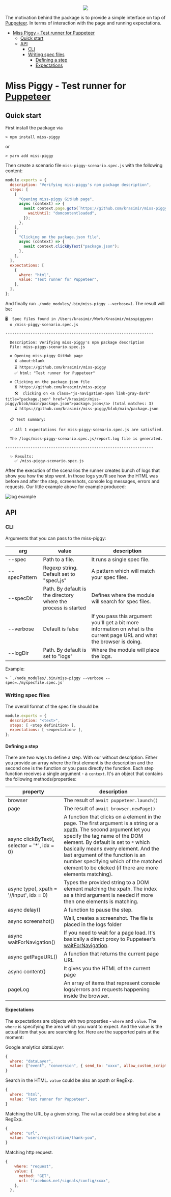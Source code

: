 <div align="center"><img src="./miss-piggy.jpeg" /></div>

The motivation behind the package is to provide a simple interface on top of [Puppeteer](https://pptr.dev/). In terms of interaction with the page and running expectations.

- [Miss Piggy - Test runner for Puppeteer](#miss-piggy---test-runner-for-puppeteer)
  - [Quick start](#quick-start)
  - [API](#api)
    - [CLI](#cli)
    - [Writing spec files](#writing-spec-files)
      - [Defining a step](#defining-a-step)
      - [Expectations](#expectations)

# Miss Piggy - Test runner for [Puppeteer](https://pptr.dev/)

## Quick start

First install the package via

```
> npm install miss-piggy
```

or 

```
> yarn add miss-piggy
```

Then create a scenario file `miss-piggy-scenario.spec.js` with the following content:

```js
module.exports = {
  description: "Verifying miss-piggy's npm package description",
  steps: [
    [
      "Opening miss-piggy GitHub page",
      async (context) => {
        await context.page.goto(`https://github.com/krasimir/miss-piggy`, {
          waitUntil: "domcontentloaded",
        });
      },
    ],
    [
      "Clicking on the package.json file",
      async (context) => {
        await context.clickByText("package.json");
      },
    ],
  ],
  expectations: [
    {
      where: "html",
      value: "Test runner for Puppeteer",
    },
  ],
};
```

And finally run `./node_modules/.bin/miss-piggy --verbose=1`. The result will be:

```
🖥️  Spec files found in /Users/krasimir/Work/Krasimir/misspiggyex:
  ⚙️ /miss-piggy-scenario.spec.js

-----------------------------------------------------------------

  Description: Verifying miss-piggy's npm package description
  File: miss-piggy-scenario.spec.js

  ⚙️ Opening miss-piggy GitHub page
    ⏳ about:blank
    ⌛ https://github.com/krasimir/miss-piggy
    ✅ html: "Test runner for Puppeteer"

  ⚙️ Clicking on the package.json file
    ⏳ https://github.com/krasimir/miss-piggy
    🛠️  clicking on <a class="js-navigation-open link-gray-dark" title="package.json" href="/krasimir/miss-piggy/blob/main/package.json">package.json</a> (total matches: 3)
    ⌛ https://github.com/krasimir/miss-piggy/blob/main/package.json

  📋 Test summary:

  ✅ All 1 expectations for miss-piggy-scenario.spec.js are satisfied.

  The /logs/miss-piggy-scenario.spec.js/report.log file is generated.

-----------------------------------------------------------------

  ✨ Results:
    ✅ /miss-piggy-scenario.spec.js
```

After the execution of the scenarios the runner creates bunch of logs that show you how the step went. In those logs you'll see how the HTML was before and after the step, screenshots, console log messages, errors and requests. Our little example above for example produced:

![log example](./log.example.png)

## API

### CLI

Arguments that you can pass to the miss-piggy:

| arg | value | description |
| --- | ----- | ----------- |
| --spec | Path to a file. | It runs a single spec file. |
| --specPattern | Regexp string. Default set to "spec\\.js" | A pattern which will match your spec files. |
| --specDir | Path. By default is the directory where the process is started | Defines where the module will search for spec files. |
| --verbose | Default is false | If you pass this argument you'll get a bit more information on what is the current page URL and what the browser is doing. |
| --logDir | Path. By default is set to "logs" | Where the module will place the logs. |

Example:

```
> `./node_modules/.bin/miss-piggy --verbose --spec=./myspecfile.spec.js`
```

### Writing spec files

The overall format of the spec file should be:

```js
module.exports = {
  description: "<text>",
  steps: [ <step definition> ],
  expectations: [ <expectation> ],
};
```

#### Defining a step

There are two ways to define a step. With our without description. Either you provide an array where the first element is the description and the second one is the function or you pass directly the function. Each step function receives a single argument - a `context`. It's an object that contains the following methods/properties:

| property | description |
| --- | ----------- |
| browser | The result of `await puppeteer.launch()` |
| page | The result of `await browser.newPage()` |
| async clickByText(<string or xpath>, selector = '*', idx = 0) | A function that clicks on a element in the page. The first argument is a string or a [xpath](https://developer.mozilla.org/en-US/docs/Web/XPath). The second argument let you specify the tag name of the DOM element. By default is set to `*` which basically means every element. And the last argument of the function is an number specifying which of the matched element to be clicked (if there are more elements matching). |
| async type(<string>, xpath = '//input', idx = 0) | Types the provided string to a DOM element matching the xpath. The index as a third argument is needed if more then one elements is matching. |
| async delay(<interval>) | A function to pause the step. |
| async screenshot() | Well, creates a screenshot. The file is placed in the logs folder |
| async waitForNavigation() | If you need to wait for a page load. It's basically a direct proxy to Puppeteer's [waitForNavigation](https://pptr.dev/#?product=Puppeteer&version=v5.5.0&show=api-pagewaitfornavigationoptions). |
| async getPageURL() | A function that returns the current page URL |
| async content() | It gives you the HTML of the current page |
| pageLog | An array of items that represent console logs/errors and requests happening inside the browser. |

#### Expectations

The expectations are objects with two properties - `where` and `value`. The `where` is specifying the area which you want to expect. And the value is the actual item that you are searching for. Here are the supported pairs at the moment:

Google analytics *dataLayer*.

```js
{
  where: "dataLayer",
  value: ["event", "conversion", { send_to: "xxxx", allow_custom_scripts: true }],
}
```

Search in the HTML. `value` could be also an xpath or RegExp.

```js
{
  where: "html",
  value: "Test runner for Puppeteer",
}
```

Matching the URL by a given string. The `value` could be a string but also a RegExp.

```js
{
  where: "url",
  value: "users/registration/thank-you",
}
```

Matching http request.

```js
{
    where: "request",
    value: {
      method: "GET",
      url: "facebook.net/signals/config/xxxx",
    },
  },
```